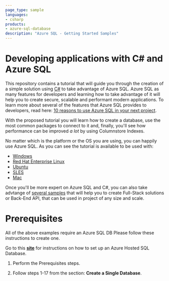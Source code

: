 ```yaml
---
page_type: sample
languages:
- csharp
products:
- azure-sql-database	
description: "Azure SQL - Getting Started Samples"
---
```


# Developing applications with C# and Azure SQL 

This repository contains a tutorial that will guide you through the creation of a simple solution using [C#](https://docs.microsoft.com/en-us/dotnet/csharp/) to take advantage of Azure SQL. Azure SQL as many features for developers and learning how to take advantage of it will help you to create secure, scalable and performant modern applications. To learn more about several of the features that Azure SQL provides to developers, read here: [10 reasons to use Azure SQL in your next project](https://devblogs.microsoft.com/azure-sql/10-reasons-to-use-azure-sql-in-your-next-project/).

With the proposed tutorial you will learn how to create a database, use the most common packages to connect to it and, finally, you'll see how performance can be improved *a lot* by using Columnstore Indexes.

No matter which is the platform or the OS you are using, you can happily use Azure SQL. As you can see the tutorial is available to be used with:

- [Windows](https://github.com/Azure-Samples/AzureSqlGettingStartedSamples/tree/master/csharp/Windows)
- [Red Hat Enterprise Linux](https://github.com/Azure-Samples/AzureSqlGettingStartedSamples/tree/master/csharp/Unix-based/Ubuntu_Setup.md)
- [Ubuntu](https://github.com/Azure-Samples/AzureSqlGettingStartedSamples/tree/master/csharp/Unix-based/Ubuntu_Setup.md)
- [SLES](https://github.com/Azure-Samples/AzureSqlGettingStartedSamples/tree/master/csharp/Unix-based/SLES_Setup.md)
- [Mac](https://github.com/Azure-Samples/AzureSqlGettingStartedSamples/tree/master/csharp/Unix-based/Mac_Setup.md)

Once you'll be more expert on Azure SQL and C#, you can also take advtange of [several samples](https://docs.microsoft.com/en-us/samples/browse/?expanded=dotnet&products=azure-sql-database&languages=nodejs) that will help you to create Full-Stack solutions or Back-End API, that can be used in project of any size and scale.

# Prerequisites

All of the above examples require an Azure SQL DB  Please follow these instructions to create one.

Go to this [**site**](https://docs.microsoft.com/en-us/azure/sql-database/sql-database-single-database-get-started?tabs=azure-portal) for instructions on how to set up an Azure Hosted SQL Database.

1.  Perform the Prerequisites steps.

2. Follow steps 1-17 from the section: **Create a Single Database**.
